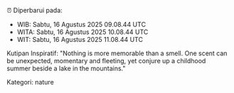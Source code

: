 ⏰ Diperbarui pada:
- WIB: Sabtu, 16 Agustus 2025 09.08.44 UTC
- WITA: Sabtu, 16 Agustus 2025 10.08.44 UTC
- WIT: Sabtu, 16 Agustus 2025 11.08.44 UTC

Kutipan Inspiratif:
"Nothing is more memorable than a smell. One scent can be unexpected, momentary and fleeting, yet conjure up a childhood summer beside a lake in the mountains."


Kategori: nature

